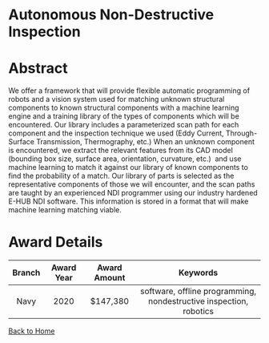 
Autonomous Non-Destructive Inspection
=====================================

# Abstract


We offer a framework that will provide flexible automatic programming of robots and a vision system used for matching unknown structural components to known structural components with a machine learning engine and a training library of the types of components which will be encountered. Our library includes a parameterized scan path for each component and the inspection technique we used (Eddy Current, Through-Surface Transmission, Thermography, etc.) When an unknown component is encountered, we extract the relevant features from its CAD model (bounding box size, surface area, orientation, curvature, etc.)  and use machine learning to match it against our library of known components to find the probability of a match. Our library of parts is selected as the representative components of those we will encounter, and the scan paths are taught by an experienced NDI programmer using our industry hardened E-HUB NDI software. This information is stored in a format that will make machine learning matching viable.  

# Award Details

|Branch|Award Year|Award Amount|Keywords|
| :---: | :---: | :---: | :---: |
|Navy|2020|$147,380|software, offline programming, nondestructive inspection, robotics|
  
  


[Back to Home](https://github.com/chrischow/dod_sbir_awards/Reports/JH/#2199)